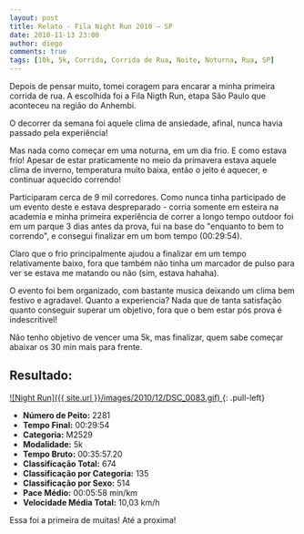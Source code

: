 ```yaml
---
layout: post
title: Relato - Fila Night Run 2010 – SP
date: 2010-11-13 23:00
author: diego
comments: true
tags: [10k, 5k, Corrida, Corrida de Rua, Noite, Noturna, Rua, SP]
---
```

Depois de pensar muito, tomei coragem para encarar a minha primeira corrida de rua. A escolhida foi a Fila Nigth Run, etapa São Paulo que aconteceu na região do Anhembi.

O decorrer da semana foi aquele clima de ansiedade, afinal, nunca havia passado pela experiência!

Mas nada como começar em uma noturna, em um dia frio. E como estava frio! Apesar de estar praticamente no meio da primavera estava aquele clima de inverno, temperatura muito baixa, então o jeito é aquecer, e continuar aquecido correndo!

Participaram cerca de 9 mil corredores. Como nunca tinha participado de um evento deste e estava despreparado - corria somente em esteira na academia e minha primeira experiência de correr a longo tempo outdoor foi em um parque 3 dias antes da prova, fui na base do "enquanto to bem to correndo", e consegui finalizar em um bom tempo (00:29:54).

Claro que o frio principalmente ajudou a finalizar em um tempo relativamente baixo, fora que também não tinha um marcador de pulso para ver se estava me matando ou não (sim, estava hahaha).

O evento foi bem organizado, com bastante musica deixando um clima bem festivo e agradavel. Quanto a experiencia? Nada que de tanta satisfação quanto conseguir superar um objetivo, fora que o bem estar pós prova é indescritivel!

Não tenho objetivo de vencer uma 5k, mas finalizar, quem sabe começar abaixar os 30 min mais para frente.

## Resultado:

<a href="/images/2010/12/DSC_0083_big.gif">
![Night Run]({{ site.url }}/images/2010/12/DSC_0083.gif)
</a>
{: .pull-left}

* **Número de Peito:** 2281
* **Tempo Final:** 00:29:54
* **Categoria:** M2529
* **Modalidade:** 5k
* **Tempo Bruto:** 00:35:57.20
* **Classificação Total:** 674
* **Classificação por Categoria:** 135
* **Classificação por Sexo:** 514
* **Pace Médio:** 00:05:58 min/km
* **Velocidade Média Total:** 10,03 km/h

Essa foi a primeira de muitas! Até a proxima!
